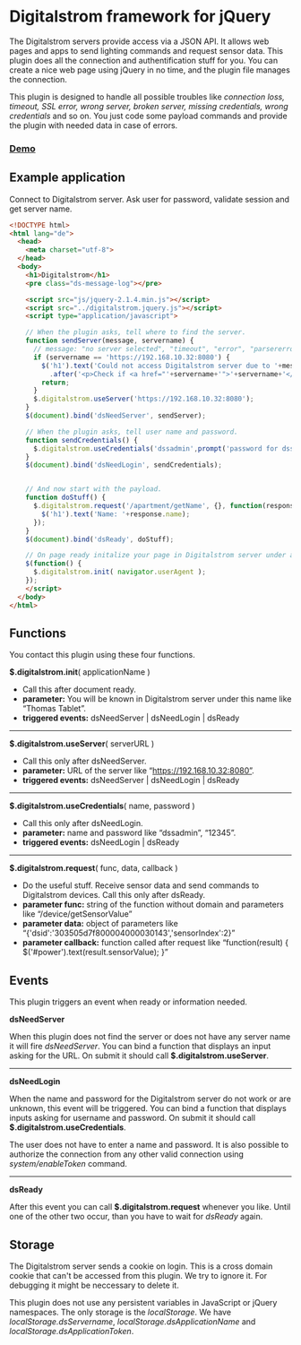 # Digitalstrom framework for jQuery

The Digitalstrom servers provide access via a JSON API. It allows web pages and apps to send lighting commands and request sensor data. This plugin does all the connection and authentification stuff for you. You can create a nice web page using jQuery in no time, and the plugin file manages the connection.

This plugin is designed to handle all possible troubles like *connection loss, timeout, SSL error, wrong server, broken server, missing credentials, wrong credentials* and so on. You just code some payload commands and provide the plugin with needed data in case of errors.



### [Demo](http://netaction.github.io/digitalstrom-jquery-framework/examples/bootstrap.html)

## Example application

Connect to Digitalstrom server. Ask user for password, validate session and get server name.

```html
<!DOCTYPE html>
<html lang="de">
  <head>
    <meta charset="utf-8">
  </head>
  <body>
    <h1>Digitalstrom</h1>
    <pre class="ds-message-log"></pre>

    <script src="js/jquery-2.1.4.min.js"></script>
    <script src="../digitalstrom.jquery.js"></script>
    <script type="application/javascript">

    // When the plugin asks, tell where to find the server.
    function sendServer(message, servername) {
      // message: "no server selected", "timeout", "error", "parsererror"
      if (servername == 'https://192.168.10.32:8080') {
        $('h1').text('Could not access Digitalstrom server due to '+message+'.')
          .after('<p>Check if <a href="'+servername+'">'+servername+'</a> is available.</p>');
        return;
      }
      $.digitalstrom.useServer('https://192.168.10.32:8080');
    }
    $(document).bind('dsNeedServer', sendServer);

    // When the plugin asks, tell user name and password.
    function sendCredentials() {
      $.digitalstrom.useCredentials('dssadmin',prompt('password for dssadmin'));
    }
    $(document).bind('dsNeedLogin', sendCredentials);


    // And now start with the payload.
    function doStuff() {
      $.digitalstrom.request('/apartment/getName', {}, function(response) {
        $('h1').text('Name: '+response.name);
      });
    }
    $(document).bind('dsReady', doStuff);

    // On page ready initalize your page in Digitalstrom server under a name of your choice
    $(function() {
      $.digitalstrom.init( navigator.userAgent );
    });
    </script>
  </body>
</html>
```


## Functions

You contact this plugin using these four functions.

**$.digitalstrom.init**( applicationName )

* Call this after document ready.
* **parameter:** You will be known in Digitalstrom server under this name like “Thomas Tablet”.
* **triggered events:** dsNeedServer | dsNeedLogin | dsReady

---

**$.digitalstrom.useServer**( serverURL )

* Call this only after dsNeedServer.
* **parameter:** URL of the server like “https://192.168.10.32:8080”.
* **triggered events:** dsNeedServer | dsNeedLogin | dsReady

---

**$.digitalstrom.useCredentials**( name, password )

* Call this only after dsNeedLogin.
* **parameter:** name and password like “dssadmin”, “12345”.
* **triggered events:** dsNeedLogin | dsReady

---

**$.digitalstrom.request**( func, data, callback )

* Do the useful stuff. Receive sensor data and send commands to Digitalstrom devices. Call this only after dsReady.
* **parameter func:** string of the function without domain and parameters like “/device/getSensorValue”
* **parameter data:** object of parameters like “{'dsid':'303505d7f800004000030143','sensorIndex':2}”
* **parameter callback:** function called after request like “function(result) { $('#power').text(result.sensorValue); }”


## Events

This plugin triggers an event when ready or information needed.

**dsNeedServer**

When this plugin does not find the server or does not have any server name it will fire *dsNeedServer*. You can bind a function that displays an input asking for the URL. On submit it should call **$.digitalstrom.useServer**.

---

**dsNeedLogin**

When the name and password for the Digitalstrom server do not work or are unknown, this event will be triggered. You can bind a function that displays inputs asking for username and password. On submit it should call **$.digitalstrom.useCredentials**.

The user does not have to enter a name and password. It is also possible to authorize the connection from any other valid connection using *system/enableToken* command.

---

**dsReady**

After this event you can call **$.digitalstrom.request** whenever you like. Until one of the other two occur, than you have to wait for *dsReady* again.


## Storage

The Digitalstrom server sends a cookie on login. This is a cross domain cookie that can't be accessed from this plugin. We try to ignore it. For debugging it might be neccessary to delete it.

This plugin does not use any persistent variables in JavaScript or jQuery namespaces. The only storage is the *localStorage*. We have *localStorage.dsServername*, *localStorage.dsApplicationName* and *localStorage.dsApplicationToken*.
